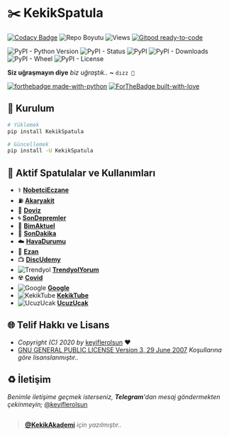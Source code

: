 # ✂️ KekikSpatula

[![Codacy Badge](https://app.codacy.com/project/badge/Grade/bc0a52a9b57f4c29930cbd6c796f9a8b)](https://www.codacy.com/gh/keyiflerolsun/KekikSpatula/dashboard?utm_source=github.com&amp;utm_medium=referral&amp;utm_content=keyiflerolsun/KekikSpatula&amp;utm_campaign=Badge_Grade) ![Repo Boyutu](https://img.shields.io/github/repo-size/keyiflerolsun/KekikSpatula) ![Views](https://hits.seeyoufarm.com/api/count/incr/badge.svg?url=https://github.com/keyiflerolsun/KekikSpatula&title=Profile%20Views) [![Gitpod ready-to-code](https://img.shields.io/badge/Gitpod-ready--to--code-blue?logo=gitpod)](https://gitpod.io/#https://github.com/keyiflerolsun/KekikSpatula)

![PyPI - Python Version](https://img.shields.io/pypi/pyversions/KekikSpatula)
![PyPI - Status](https://img.shields.io/pypi/status/KekikSpatula)
![PyPI](https://img.shields.io/pypi/v/KekikSpatula)
![PyPI - Downloads](https://img.shields.io/pypi/dm/KekikSpatula)
![PyPI - Wheel](https://img.shields.io/pypi/wheel/KekikSpatula)
![PyPI - License](https://img.shields.io/pypi/l/KekikSpatula)

**Siz uğraşmayın diye** *biz uğraştık..* **~** `dızz 🐍`

[![forthebadge made-with-python](http://ForTheBadge.com/images/badges/made-with-python.svg)](https://www.python.org/)
[![ForTheBadge built-with-love](http://ForTheBadge.com/images/badges/built-with-love.svg)](https://GitHub.com/keyiflerolsun/)

## 🚀 Kurulum

```bash
# Yüklemek
pip install KekikSpatula

# Güncellemek
pip install -U KekikSpatula
```

## 📝 Aktif Spatulalar ve Kullanımları

- ⚕️ **[NobetciEczane](https://github.com/keyiflerolsun/KekikSpatula/blob/main/Testler/NobetciEczane.py)**
- ⛽️ **[Akaryakit](https://github.com/keyiflerolsun/KekikSpatula/blob/main/Testler/Akaryakit.py)**
- 💱 **[Doviz](https://github.com/keyiflerolsun/KekikSpatula/blob/main/Testler/Doviz.py)**
- 🌀 **[SonDepremler](https://github.com/keyiflerolsun/KekikSpatula/blob/main/Testler/SonDepremler.py)**
- 🛒 **[BimAktuel](https://github.com/keyiflerolsun/KekikSpatula/blob/main/Testler/BimAktuel.py)**
- 📰 **[SonDakika](https://github.com/keyiflerolsun/KekikSpatula/blob/main/Testler/SonDakika.py)**
- ☁️ **[HavaDurumu](https://github.com/keyiflerolsun/KekikSpatula/blob/main/Testler/HavaDurumu.py)**
- 🕌 **[Ezan](https://github.com/keyiflerolsun/KekikSpatula/blob/main/Testler/Ezan.py)**
- 📺 **[DiscUdemy](https://github.com/keyiflerolsun/KekikSpatula/blob/main/Testler/DiscUdemy.py)**
- ![Trendyol](https://www.trendyol.com/frontend/web/assets/images/favicon.ico) **[TrendyolYorum](https://github.com/keyiflerolsun/KekikSpatula/blob/main/Testler/TrendyolYorum.py)**
- ☢️ **[Covid](https://github.com/keyiflerolsun/KekikSpatula/blob/main/Testler/Covid.py)**
- ![Google](https://www.google.com/images/branding/googleg/1x/googleg_standard_color_16dp.png) **[Google](https://github.com/keyiflerolsun/KekikSpatula/blob/main/Testler/Google.py)**
- ![KekikTube](https://www.youtube.com/s/desktop/19da7d5c/img/favicon.ico) **[KekikTube](https://github.com/keyiflerolsun/KekikSpatula/blob/main/Testler/KekikTube.py)**
- ![UcuzUcak](https://ucuzaucak.net/wp-content/uploads/2020/05/cropped-site-kimlik-32x32.png) **[UcuzUcak](https://github.com/keyiflerolsun/KekikSpatula/blob/main/Testler/UcuzUcak.py)**

## 🌐 Telif Hakkı ve Lisans

* *Copyright (C) 2020 by* [keyiflerolsun](https://github.com/keyiflerolsun) ❤️️
* [GNU GENERAL PUBLIC LICENSE Version 3, 29 June 2007](https://github.com/keyiflerolsun/keyifUserBot/blob/master/LICENSE) *Koşullarına göre lisanslanmıştır..*

## ♻️ İletişim

*Benimle iletişime geçmek isterseniz, **Telegram**'dan mesaj göndermekten çekinmeyin;* [@keyiflerolsun](https://t.me/keyiflerolsun)

##

> **[@KekikAkademi](https://t.me/KekikAkademi)** *için yazılmıştır..*
